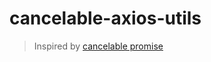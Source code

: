 # cancelable-axios-utils


> Inspired by [cancelable promise](https://github.com/facebook/react/issues/5465#issuecomment-157888325)

